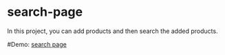 ﻿# search-page
 In this project, you can add products and then search the added products.
 
 #Demo: 
 [search page](https://search-page-ali.netlify.app/)
